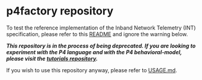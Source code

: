 p4factory repository
========

To test the reference implementation of the Inband Network Telemetry (INT)
specification, please refer to this [README](apps/int/README.md) and ignore the
warning below.

***This repository is in the process of being deprecated. If you are looking to
   experiment with the P4 language and with the P4 behavioral-model, please
   visit the [tutorials repository](https://github.com/p4lang/tutorials).***

If you wish to use this repository anyway, please refer to
[USAGE.md](USAGE.md).
